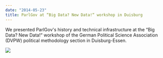 ```yaml
---
date: "2014-05-23"
title: ParlGov at “Big Data? New Data!“ workshop in Duisburg
---
```


We presented ParlGov's history and technical infrastructure at the “Big Data? New Data!“ workshop of the German Political Science Association (DVPW) political methodology section in Duisburg-Essen.

![](/images/parliament-germany.jpg)
